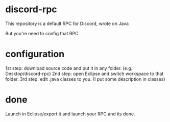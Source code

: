# discord-rpc
This repository is a default RPC for Discord, wrote on Java

But you're need to config that RPC.

# configuration
1st step: download source code and put it in any folder. (e.g.: Desktop/discord-rpc)
2nd step: open Eclipse and switch workspace to that folder.
3rd step: edit .java classes to you. (I put some description in classes)

# done
Launch in Eclipse/export it and launch your RPC and its done.
